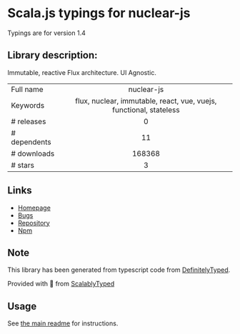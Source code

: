 
# Scala.js typings for nuclear-js

Typings are for version 1.4

## Library description:
Immutable, reactive Flux architecture. UI Agnostic.

|                    |                 |
| ------------------ | :-------------: |
| Full name          | nuclear-js |
| Keywords           | flux, nuclear, immutable, react, vue, vuejs, functional, stateless |
| # releases         | 0 |
| # dependents       | 11 |
| # downloads        | 168368 |
| # stars            | 3 |

## Links
- [Homepage](https://github.com/optimizely/nuclear-js)
- [Bugs](https://github.com/optimizely/nuclear-js/issues)
- [Repository](https://github.com/optimizely/nuclear-js)
- [Npm](https://www.npmjs.com/package/nuclear-js)
    


## Note
This library has been generated from typescript code from [DefinitelyTyped](https://definitelytyped.org).

Provided with :purple_heart: from [ScalablyTyped](https://github.com/oyvindberg/ScalablyTyped)

## Usage
See [the main readme](../../readme.md) for instructions.


